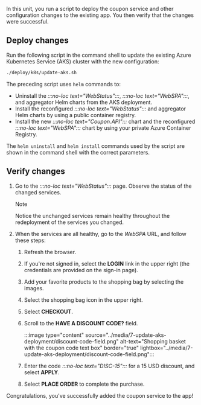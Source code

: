 In this unit, you run a script to deploy the coupon service and other configuration changes to the existing app. You then verify that the changes were successful. 

## Deploy changes

Run the following script in the command shell to update the existing Azure Kubernetes Service (AKS) cluster with the new configuration:

```bash
./deploy/k8s/update-aks.sh
```

The preceding script uses `helm` commands to:

* Uninstall the *:::no-loc text="WebStatus":::*, *:::no-loc text="WebSPA":::*, and aggregator Helm charts from the AKS deployment.
* Install the reconfigured *:::no-loc text="WebStatus":::* and aggregator Helm charts by using a public container registry.
* Install the new *:::no-loc text="Coupon.API":::* chart and the reconfigured *:::no-loc text="WebSPA":::* chart by using your private Azure Container Registry.

The `helm uninstall` and `helm install` commands used by the script are shown in the command shell with the correct parameters.

## Verify changes

1. Go to the *:::no-loc text="WebStatus":::* page. Observe the status of the changed services.

    > [!NOTE]
    > Notice the unchanged services remain healthy throughout the redeployment of the services you changed.

1. When the services are all healthy, go to the *WebSPA* URL, and follow these steps:
    1. Refresh the browser.
    1. If you're not signed in, select the **LOGIN** link in the upper right (the credentials are provided on the sign-in page).
    1. Add your favorite products to the shopping bag by selecting the images.
    1. Select the shopping bag icon in the upper right.
    1. Select **CHECKOUT**.
    1. Scroll to the **HAVE A DISCOUNT CODE?** field.

        :::image type="content" source="../media/7-update-aks-deployment/discount-code-field.png" alt-text="Shopping basket with the coupon code text box" border="true" lightbox="../media/7-update-aks-deployment/discount-code-field.png":::

    1. Enter the code *:::no-loc text="DISC-15":::* for a 15 USD discount, and select **APPLY**.
    1. Select **PLACE ORDER** to complete the purchase.

Congratulations, you've successfully added the coupon service to the app!
